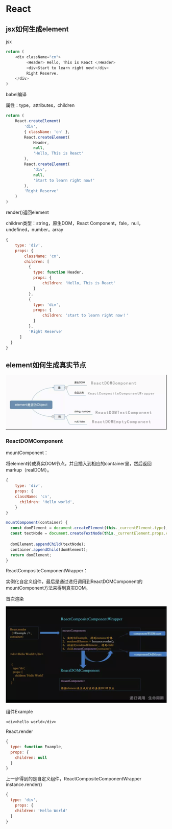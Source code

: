 # React

## jsx如何生成element

jsx

```js
return (
    <div className="cn">
         <Header> Hello, This is React </Header>
         <div>Start to learn right now!</div>
         Right Reserve.
    </div>
)
```

babel编译

属性：type，attributes，children

```js
return (
    React.createElement(
        'div',
        { className: 'cn' },
        React.createElement(
            Header,
            null,
            'Hello, This is React'
        ),
        React.createElement(
            'div',
            null,
            'Start to learn right now!'
        ),
        'Right Reserve'
    )
)
```

render()返回element

children类型：string，原生DOM，React Component，fale，null， undefined，number，array

```js
{
    type: 'div',
    props: {
        className: 'cn',
        children: [
          {
            type: function Header,
            props: {
                children: 'Hello, This is React'
            }
          },
          {
            type: 'div',
            props: {
                children: 'start to learn right now！'
            }
          },
          'Right Reserve'
      ]
  }
}
```

## element如何生成真实节点

![转化](https://github.com/sj279811799/Daily/blob/master/notes/front-end/images/react.png)

### ReactDOMComponent

mountComponent：

将element转成真实DOM节点，并且插入到相应的container里，然后返回markup（realDOM）。

```js
{
    type: 'div',
    props: {
    className: 'cn',
      children: 'Hello world',
    }
}
```

```js
mountComponent(container) {
  const domElement = document.createElement(this._currentElement.type);
  const textNode = document.createTextNode(this._currentElement.props.children);

  domElement.appendChild(textNode);
  container.appendChild(domElement);
  return domElement;
}
```

ReactCompositeComponentWrapper：

实例化自定义组件，最后是通过递归调用到ReactDOMComponent的mountComponent方法来得到真实DOM。

首次渲染

![首次渲染](https://github.com/sj279811799/Daily/blob/master/notes/front-end/images/react1.png)

组件Example

```
<div>hello world</div>
```

React.render

```js
{
  type: function Example,
  props: {
    children: null
  }
}
```

上一步得到的是自定义组件，ReactCompositeComponentWrapper
instance.render()

```js
{
  type: 'div',
    props: {
    children: 'Hello World'
  }
}
```


